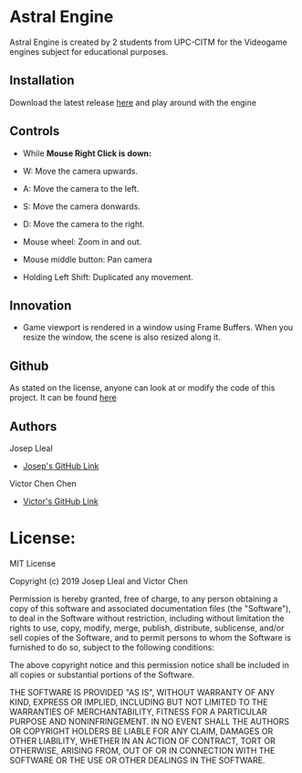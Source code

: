 # Astral Engine

Astral Engine is created by 2 students from UPC-CITM for the Videogame engines subject for educational purposes.

## Installation

Download the latest release [here](https://github.com/Scarzard/Astral_Engine/releases) and play around with the engine

## Controls

- While **Mouse Right Click is down:**

- W: Move the camera upwards.

- A: Move the camera to the left.

- S: Move the camera donwards.

- D: Move the camera to the right.

- Mouse wheel: Zoom in and out.

- Mouse middle button: Pan camera

- Holding Left Shift: Duplicated any movement.

## Innovation

- Game viewport is rendered in a window using Frame Buffers. When you resize the window, the scene is also resized along it.

## Github

As stated on the license, anyone can look at or modify the code of this project. 
It can be found [here](https://github.com/Scarzard/Astral_Engine)

## Authors
   
Josep Lleal
   - [Josep's GitHub Link](https://github.com/JosepLleal)
   
Victor Chen Chen
   - [Victor's GitHub Link](https://github.com/Scarzard)
   
# License:

MIT License

Copyright (c) 2019 Josep Lleal and Victor Chen

Permission is hereby granted, free of charge, to any person obtaining a copy
of this software and associated documentation files (the "Software"), to deal
in the Software without restriction, including without limitation the rights
to use, copy, modify, merge, publish, distribute, sublicense, and/or sell
copies of the Software, and to permit persons to whom the Software is
furnished to do so, subject to the following conditions:

The above copyright notice and this permission notice shall be included in all
copies or substantial portions of the Software.

THE SOFTWARE IS PROVIDED "AS IS", WITHOUT WARRANTY OF ANY KIND, EXPRESS OR
IMPLIED, INCLUDING BUT NOT LIMITED TO THE WARRANTIES OF MERCHANTABILITY,
FITNESS FOR A PARTICULAR PURPOSE AND NONINFRINGEMENT. IN NO EVENT SHALL THE
AUTHORS OR COPYRIGHT HOLDERS BE LIABLE FOR ANY CLAIM, DAMAGES OR OTHER
LIABILITY, WHETHER IN AN ACTION OF CONTRACT, TORT OR OTHERWISE, ARISING FROM,
OUT OF OR IN CONNECTION WITH THE SOFTWARE OR THE USE OR OTHER DEALINGS IN THE
SOFTWARE.
